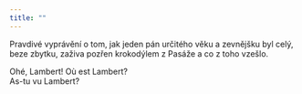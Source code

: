 ```yaml
---
title: ""
---
```


Pravdivé vyprávění o tom, jak jeden pán určitého věku a zevnějšku byl celý, beze zbytku, zaživa pozřen krokodýlem z Pasáže a co z toho vzešlo.

Ohé, Lambert!
Où est Lambert?  
As-tu vu Lambert?